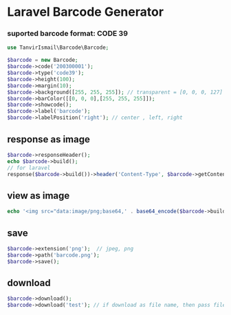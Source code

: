 # Laravel Barcode Generator

### suported barcode format: CODE 39

```php
use TanvirIsmail\Barcode\Barcode;

$barcode = new Barcode;
$barcode->code('200300001');
$barcode->type('code39');
$barcode->height(100);
$barcode->margin(10);
$barcode->background([255, 255, 255]); // transparent = [0, 0, 0, 127]
$barcode->barColor([[0, 0, 0],[255, 255, 255]]);
$barcode->showcode();
$barcode->label('barcode');
$barcode->labelPosition('right'); // center , left, right
```
## response as image
```php
$barcode->responseHeader();
echo $barcode->build();
// for laravel
response($barcode->build())->header('Content-Type', $barcode->getContentType());
```

## view as image
```php
echo '<img src="data:image/png;base64,' . base64_encode($barcode->build()) . '">';
```

## save
```php
$barcode->extension('png');  // jpeg, png
$barcode->path('barcode.png');
$barcode->save();
```

## download
```php
$barcode->download(); 
$barcode->download('test'); // if download as file name, then pass file name as a parameter
```

